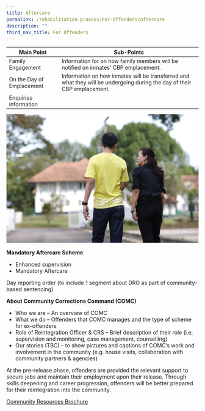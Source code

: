 ```yaml
---
title: Aftercare
permalink: /rehabilitation-process/For-Offenders/aftercare
description: ""
third_nav_title: For Offenders
---
```

| **Main Point** |**Sub-Points** | 
| -------- | -------- | 
| Family Engagement   | Information for on how family members will be notified on inmates' CBP emplacement. | 
| On the Day of Emplacement | Information on how inmates will be transferred and what they will be undergoing during the day of their CBP emplacement. | 
| Enquiries information|   | 

![Alt text for image on Isomer site](/images/stock-photos/COMC-ForRRDPresentation-1.jpg)

**Mandatory Aftercare Scheme**
* Enhanced supervision
* Mandatory Aftercare

Day reporting order (to include 1 segment about DRO as part of community-based sentencing)

**About Community Corrections Command (COMC)**
* Who we are – An overview of COMC
* What we do – Offenders that COMC manages and the type of scheme for ex-offenders
* Role of Reintegration Officer & CRS – Brief description of their role (i.e. supervision and monitoring, case management, counselling)
* Our stories (TBC) – to show pictures and captions of COMC’s work and involvement in the community (e.g. house visits, collaboration with community partners & agencies)

At the pre-release phase, offenders are provided the relevant support to secure jobs and maintain their employment upon their release. Through skills deepening and career progression, offenders will be better prepared for their reintegration into the community. 

[Community Resources Brochure](/files/SPS%20-%20Community%20Resources%20Brochure.pdf)